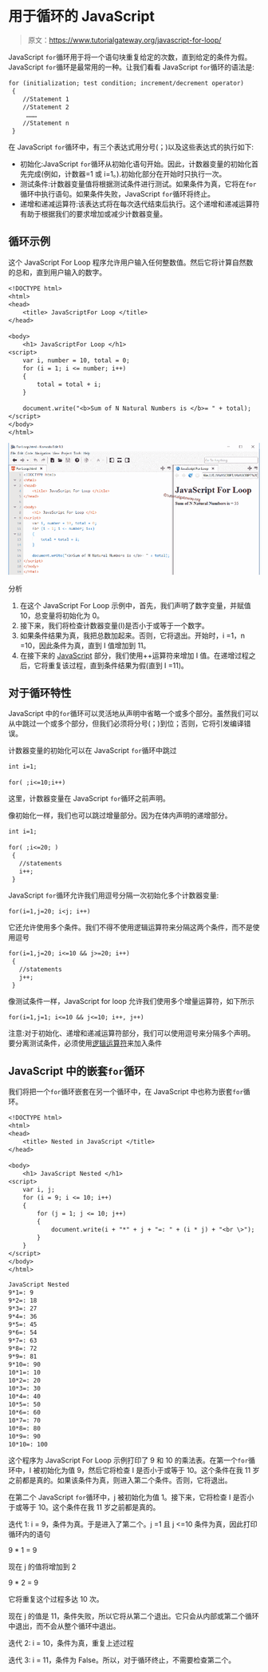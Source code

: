 # 用于循环的 JavaScript

> 原文：<https://www.tutorialgateway.org/javascript-for-loop/>

JavaScript `for`循环用于将一个语句块重复给定的次数，直到给定的条件为假。JavaScript `for`循环是最常用的一种。让我们看看 JavaScript `for`循环的语法是:

```
for (initialization; test condition; increment/decrement operator)
 {
    //Statement 1
    //Statement 2
     ………
    //Statement n
 }
```

在 JavaScript `for`循环中，有三个表达式用分号(；)以及这些表达式的执行如下:

*   初始化:JavaScript `for`循环从初始化语句开始。因此，计数器变量的初始化首先完成(例如，计数器=1 或 i=1。).初始化部分在开始时只执行一次。
*   测试条件:计数器变量值将根据测试条件进行测试。如果条件为真，它将在`for`循环中执行语句。如果条件失败，JavaScript `for`循环将终止。
*   递增和递减运算符:该表达式将在每次迭代结束后执行。这个递增和递减运算符有助于根据我们的要求增加或减少计数器变量。

## 循环示例

这个 JavaScript For Loop 程序允许用户输入任何整数值。然后它将计算自然数的总和，直到用户输入的数字。

```
<!DOCTYPE html>
<html>
<head>
    <title> JavaScriptFor Loop </title>
</head>

<body>
    <h1> JavaScriptFor Loop </h1>
<script>
    var i, number = 10, total = 0;
    for (i = 1; i <= number; i++)
    {
        total = total + i;
    }

    document.write("<b>Sum of N Natural Numbers is </b>= " + total);  
</script>
</body>
</html>
```

![JavaScript For Loop 1](img/3585830ac4b5abc956fb4dd85bfe4335.png)

分析

1.  在这个 JavaScript For Loop 示例中，首先，我们声明了数字变量，并赋值 10，总变量将初始化为 0。
2.  接下来，我们将检查计数器变量(I)是否小于或等于一个数字。
3.  如果条件结果为真，我把总数加起来。否则，它将退出。开始时，i =1，n =10，因此条件为真，直到 I 值增加到 11。
4.  在接下来的 [JavaScript](https://www.tutorialgateway.org/javascript/) 部分，我们使用++运算符来增加 I 值。在递增过程之后，它将重复该过程，直到条件结果为假(直到 I =11)。

## 对于循环特性

JavaScript 中的`for`循环可以灵活地从声明中省略一个或多个部分。虽然我们可以从中跳过一个或多个部分，但我们必须将分号(；)到位；否则，它将引发编译错误。

计数器变量的初始化可以在 JavaScript `for`循环中跳过

```
int i=1;

for( ;i<=10;i++)
```

这里，计数器变量在 JavaScript `for`循环之前声明。

像初始化一样，我们也可以跳过增量部分。因为在体内声明的递增部分。

```
int i=1;

for( ;i<=20; )
 {
   //statements     
   i++;
 }
```

JavaScript `for`循环允许我们用逗号分隔一次初始化多个计数器变量:

```
for(i=1,j=20; i<j; i++)
```

它还允许使用多个条件。我们不得不使用逻辑运算符来分隔这两个条件，而不是使用逗号

```
for(i=1,j=20; i<=10 && j>=20; i++)
 {
   //statements
   j++;
 }
```

像测试条件一样，JavaScript for loop 允许我们使用多个增量运算符，如下所示

```
for(i=1,j=1; i<=10 && j<=10; i++, j++)
```

注意:对于初始化、递增和递减运算符部分，我们可以使用逗号来分隔多个声明。要分离测试条件，必须使用[逻辑运算符](https://www.tutorialgateway.org/javascript-logical-operator/)来加入条件

## JavaScript 中的嵌套`for`循环

我们将把一个`for`循环嵌套在另一个循环中，在 JavaScript 中也称为嵌套`for`循环。

```
<!DOCTYPE html>
<html>
<head>
    <title> Nested in JavaScript </title>
</head>

<body>
    <h1> JavaScript Nested </h1>
<script>
    var i, j;
    for (i = 9; i <= 10; i++)
    {
        for (j = 1; j <= 10; j++)
        {
            document.write(i + "*" + j + "=: " + (i * j) + "<br \>"); 
        }
    }   
</script>
</body>
</html>
```

```
JavaScript Nested
9*1=: 9
9*2=: 18
9*3=: 27
9*4=: 36
9*5=: 45
9*6=: 54
9*7=: 63
9*8=: 72
9*9=: 81
9*10=: 90
10*1=: 10
10*2=: 20
10*3=: 30
10*4=: 40
10*5=: 50
10*6=: 60
10*7=: 70
10*8=: 80
10*9=: 90
10*10=: 100
```

这个程序为 JavaScript For Loop 示例打印了 9 和 10 的乘法表。在第一个`for`循环中，I 被初始化为值 9，然后它将检查 I 是否小于或等于 10。这个条件在我 11 岁之前都是真的。如果该条件为真，则进入第二个条件。否则，它将退出。

在第二个 JavaScript `for`循环中，j 被初始化为值 1。接下来，它将检查 I 是否小于或等于 10。这个条件在我 11 岁之前都是真的。

迭代 1: i = 9，条件为真。于是进入了第二个。j =1 且 j <=10 条件为真，因此打印循环内的语句

9 * 1 = 9

现在 j 的值将增加到 2

9 * 2 = 9

它将重复这个过程多达 10 次。

现在 j 的值是 11，条件失败，所以它将从第二个退出。它只会从内部或第二个循环中退出，而不会从整个循环中退出。

迭代 2: i = 10，条件为真，重复上述过程

迭代 3: i = 11，条件为 False。所以，对于循环终止，不需要检查第二个。